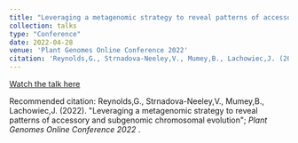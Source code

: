 ```yaml
---
title: "Leveraging a metagenomic strategy to reveal patterns of accessory and subgenomic chromosomal evolution"
collection: talks
type: "Conference"
date: 2022-04-28
venue: 'Plant Genomes Online Conference 2022'
citation: 'Reynolds,G., Strnadova-Neeley,V., Mumey,B., Lachowiec,J. (2022). "Leveraging a metagenomic strategy to reveal patterns of accessory and subgenomic chromosomal evolution"; <i> Plant Genomes Online Conference 2022 </i>.'
---
```


[Watch the talk here](https://www.youtube.com/watch?v=DgMH-tn_T6s)


Recommended citation: Reynolds,G., Strnadova-Neeley,V., Mumey,B., Lachowiec,J. (2022). "Leveraging a metagenomic strategy to reveal patterns of accessory and subgenomic chromosomal evolution"; <i> Plant Genomes Online Conference 2022 </i>.
